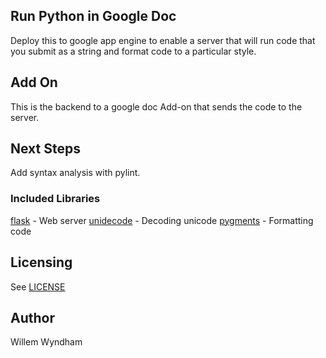 ## Run Python in Google Doc
Deploy this to google app engine to enable a server that will run code that you submit as a string and format code to a particular style.

## Add On ##
This is the backend to a google doc Add-on that sends the code to the server.

## Next Steps
Add syntax analysis with pylint.

### Included Libraries
[flask](http://flask.pocoo.org/) - Web server
[unidecode](https://pypi.python.org/pypi/Unidecode) - Decoding unicode
[pygments](http://pygments.org) - Formatting code

## Licensing
See [LICENSE](LICENSE)

## Author
Willem Wyndham
